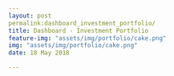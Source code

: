 ```yaml
---
layout: post
permalink:dashboard_investment_portfolio/
title: Dashboard - Investment Portfolio
feature-img: "assets/img/portfolio/cake.png"
img: "assets/img/portfolio/cake.png"
date: 18 May 2018

---
```


<iframe src=“https://siewlinyap.github.io/dashboard_investment_portfolio/visualization_investment_porfolio.html” width="90%" height="500”></iframe>
